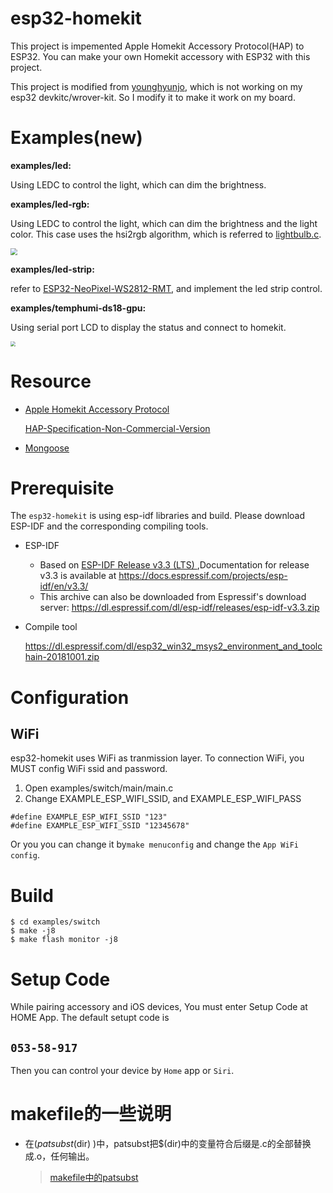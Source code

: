 # esp32-homekit

This project is impemented Apple Homekit Accessory Protocol(HAP) to ESP32. You can make your own Homekit accessory with ESP32 with this project.

This project is modified from [younghyunjo](https://github.com/younghyunjo/esp32-homekit.git), which is not working on my esp32 devkitc/wrover-kit. So I modify it to make it work on my board.


# Examples(new)

**examples/led:**

Using LEDC to control the light, which can dim the brightness.

**examples/led-rgb:**

Using LEDC to control the light, which can dim the brightness and the light color. This case uses the hsi2rgb algorithm, which is referred to [lightbulb.c](https://github.com/espressif/esp-aliyun/blob/master/examples/solutions/smart_light/components/lightbulb/lightbulb.c).

<img src="https://rillhudev.coding.net/p/blogres/d/blogres/git/raw/master/esp32-homekit.png" style="zoom: 67%;" />

**examples/led-strip:**

refer to [ESP32-NeoPixel-WS2812-RMT](https://github.com/JSchaenzle/ESP32-NeoPixel-WS2812-RMT), and implement the led strip control.

**examples/temphumi-ds18-gpu:**

Using serial port LCD to display the status and connect to homekit.

<img src="https://rillhudev.coding.net/p/blogres/d/blogres/git/raw/master/20200328-04.png" style="zoom: 50%;" />

# Resource

- [Apple Homekit Accessory Protocol](https://developer.apple.com/support/homekit-accessory-protocol/)

  [HAP-Specification-Non-Commercial-Version](https://rillhudev.coding.net/s/a0c7d276-7bb8-4897-a61c-93692fc577b5)

- [Mongoose](https://github.com/cesanta/mongoose)

# Prerequisite
The `esp32-homekit` is using esp-idf libraries and build. Please download ESP-IDF and the corresponding compiling tools.

- ESP-IDF

  - Based on [ESP-IDF Release v3.3 (LTS) ](https://github.com/espressif/esp-idf/releases/tag/v3.3),Documentation for release v3.3 is available at https://docs.espressif.com/projects/esp-idf/en/v3.3/ 
  - This archive can also be downloaded from Espressif's download server:
    https://dl.espressif.com/dl/esp-idf/releases/esp-idf-v3.3.zip

- Compile tool

  https://dl.espressif.com/dl/esp32_win32_msys2_environment_and_toolchain-20181001.zip

# Configuration
## WiFi
esp32-homekit uses WiFi as tranmission layer.
To connection WiFi, you MUST config WiFi ssid and password.

1. Open examples/switch/main/main.c
2. Change EXAMPLE_ESP_WIFI_SSID, and EXAMPLE_ESP_WIFI_PASS

```
#define EXAMPLE_ESP_WIFI_SSID "123"
#define EXAMPLE_ESP_WIFI_SSID "12345678"  
```

Or you you can change it by`make menuconfig` and change the `App WiFi config`.

# Build

```
$ cd examples/switch
$ make -j8
$ make flash monitor -j8
```

# Setup Code
While pairing accessory and iOS devices, You must enter Setup Code at HOME App.
The default setupt code is 
## **`053-58-917`**

Then you can control your device by `Home` app or `Siri`.



# makefile的一些说明

- 在$(patsubst %.c,%.o,$(dir) )中，patsubst把$(dir)中的变量符合后缀是.c的全部替换成.o，任何输出。

  > [makefile中的patsubst](https://blog.csdn.net/srw11/article/details/7516712)

